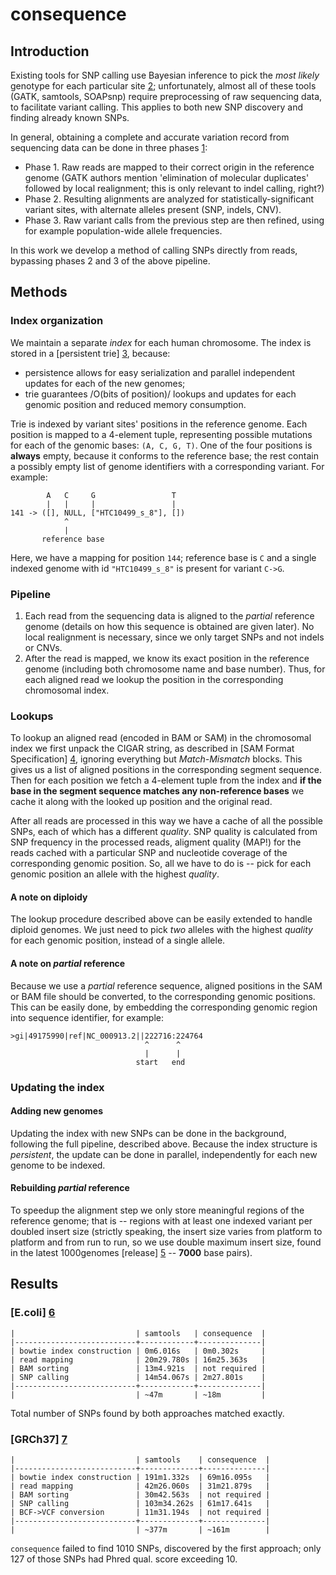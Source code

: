 consequence
===========

Introduction
------------

Existing tools for SNP calling use Bayesian inference to pick the
*most likely* genotype for each particular site [2]; unfortunately, almost
all of these tools (GATK, samtools, SOAPsnp) require preprocessing of raw
sequencing data, to facilitate variant calling. This applies to both new
SNP discovery and finding already known SNPs.

In general, obtaining a complete and accurate variation record from
sequencing data can be done in three phases [1]:

* Phase 1. Raw reads are mapped to their correct origin in the reference
           genome (GATK authors mention 'elimination of molecular duplicates'
           followed by local realignment; this is only relevant to indel
           calling, right?)
* Phase 2. Resulting alignments are analyzed for statistically-significant variant
           sites, with alternate alleles present (SNP, indels, CNV).
* Phase 3. Raw variant calls from the previous step are then refined, using
           for example population-wide allele frequencies.

In this work we develop a method of calling SNPs directly from reads, bypassing
phases 2 and 3 of the above pipeline.

[1]: http://www.ncbi.nlm.nih.gov/pmc/articles/PMC3083463/
[2]: http://www.nature.com/nrg/journal/v12/n6/full/nrg2986.html


Methods
-------

### Index organization

We maintain a separate *index* for each human chromosome. The index is
stored in a [persistent trie] [3], because:

* persistence allows for easy serialization and parallel independent
  updates for each of the new genomes;
* trie guarantees /O(bits of position)/ lookups and updates for each
  genomic position and reduced memory consumption.

Trie is indexed by variant sites' positions in the reference genome.
Each position is mapped to a 4-element tuple, representing possible
mutations for each of the genomic bases: `(A, C, G, T)`. One of the four
positions is **always** empty, because it conforms to the reference
base; the rest contain a possibly empty list of genome identifiers
with a corresponding variant. For example:

            A   C     G                 T
            |   |     |                 |
    141 -> ([], NULL, ["HTC10499_s_8"], [])
                ^
                |
           reference base

Here, we have a mapping for position `144`; reference base is `C` and a
single indexed genome with id `"HTC10499_s_8"` is present for variant
`C->G`.

[3]: http://citeseerx.ist.psu.edu/viewdoc/summary?doi=10.1.1.37.5452

### Pipeline

1. Each read from the sequencing data is aligned to the *partial* reference
   genome (details on how this sequence is obtained are given later).
   No local realignment is necessary, since we only target SNPs and not
   indels or CNVs.
2. After the read is mapped, we know its exact position in the reference
   genome (including both chromosome name and base number). Thus, for each
   aligned read we lookup the position in the corresponding chromosomal
   index.

### Lookups

To lookup an aligned read (encoded in BAM or SAM) in the chromosomal index
we first unpack the CIGAR string, as described in
[SAM Format Specification] [4], ignoring everything but *Match-Mismatch*
blocks. This gives us a list of aligned positions in the corresponding
segment sequence. Then for each position we fetch a 4-element tuple from
the index and **if the base in the segment sequence matches any
non-reference bases** we cache it along with the looked up position and
the original read.

After all reads are processed in this way we have a cache of all the
possible SNPs, each of which has a different *quality*. SNP quality
is calculated from SNP frequency in the processed reads, aligment
quality (MAP!) for the reads cached with a particular SNP and nucleotide
coverage of the corresponding genomic position. So, all we have to
do is -- pick for each genomic position an allele with the highest
*quality*.

#### A note on diploidy

The lookup procedure described above can be easily extended to handle
diploid genomes. We just need to pick *two* alleles with the highest
*quality* for each genomic position, instead of a single allele.

#### A note on *partial* reference

Because we use a *partial* reference sequence, aligned positions in the
SAM or BAM file should be converted, to the corresponding genomic
positions. This can be easily done, by embedding the corresponding
genomic region into sequence identifier, for example:

    >gi|49175990|ref|NC_000913.2||222716:224764
                                  ^      ^
                                  |      |
                                start   end

[4]: http://samtools.sourceforge.net/SAM1.pdf

### Updating the index

#### Adding new genomes

Updating the index with new SNPs can be done in the background, following
the full pipeline, described above. Because the index structure is
*persistent*, the update can be done in parallel, independently for each
new genome to be indexed.

#### Rebuilding *partial* reference

To speedup the alignment step we only store meaningful regions of the
reference genome; that is -- regions with at least one indexed variant
per doubled insert size (strictly speaking, the insert size varies from
platform to platform and from run to run, so we use double maximum
insert size, found in the latest 1000genomes [release] [5] -- **7000**
base pairs).

[5]: ftp://ftp.1000genomes.ebi.ac.uk/vol1/ftp/sequence.index

Results
-------

### [E.coli] [6]

    |                           | samtools   | consequence  |
    |---------------------------+------------+--------------|
    | bowtie index construction | 0m6.016s   | 0m0.302s     |
    | read mapping              | 20m29.780s | 16m25.363s   |
    | BAM sorting               | 13m4.921s  | not required |
    | SNP calling               | 14m54.067s | 2m27.801s    |
    |---------------------------+------------+--------------|
    |                           | ~47m       | ~18m         |

Total number of SNPs found by both approaches matched exactly.

### [GRCh37] [7]

    |                           | samtools    | consequence  |
    |---------------------------+-------------+--------------|
    | bowtie index construction | 191m1.332s  | 69m16.095s   |
    | read mapping              | 42m26.060s  | 31m21.879s   |
    | BAM sorting               | 30m42.563s  | not required |
    | SNP calling               | 103m34.262s | 61m17.641s   |
    | BCF->VCF conversion       | 11m31.194s  | not required |
    |---------------------------+-------------+--------------|
    |                           | ~377m       | ~161m        |

`consequence` failed to find 1010 SNPs, discovered by the first approach;
only 127 of those SNPs had Phred qual. score exceeding 10.

[6]: http://www.genome.jp/dbget-bin/www_bget?refseq+NC_000913
[7]: http://www.ncbi.nlm.nih.gov/projects/genome/assembly/grc/human/
